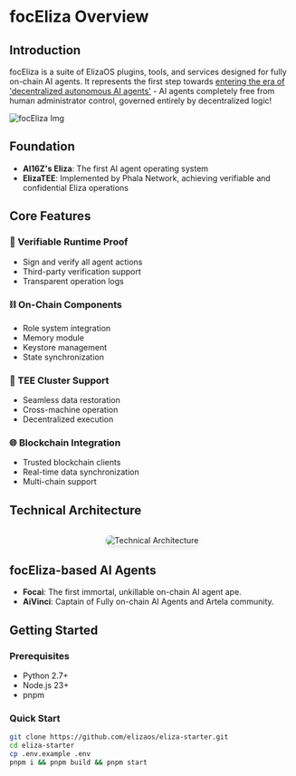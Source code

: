 # focEliza Overview

## Introduction

focEliza is a suite of ElizaOS plugins, tools, and services designed for fully on-chain AI agents. It represents the first step towards [entering the era of 'decentralized autonomous AI agents'](https://a16zcrypto.com/posts/article/big-ideas-crypto-2025/#section--2) - AI agents completely free from human administrator control, governed entirely by decentralized logic!

![focEliza Img](/img/focEliza.png)

## Foundation

- **AI16Z's Eliza**: The first AI agent operating system
- **ElizaTEE**: Implemented by Phala Network, achieving verifiable and confidential Eliza operations

## Core Features

### 🤖 Verifiable Runtime Proof
- Sign and verify all agent actions
- Third-party verification support
- Transparent operation logs

### ⛓️ On-Chain Components
- Role system integration
- Memory module
- Keystore management
- State synchronization

### 🔐 TEE Cluster Support
- Seamless data restoration
- Cross-machine operation
- Decentralized execution

### 🌐 Blockchain Integration
- Trusted blockchain clients
- Real-time data synchronization
- Multi-chain support

## Technical Architecture

<div class="architecture-diagram">
  <img src="/img/eliza_diagram.png" alt="Technical Architecture" />
</div>

## focEliza-based AI Agents

- **Focai**: The first immortal, unkillable on-chain AI agent ape.
- **AiVinci**: Captain of Fully on-chain AI Agents and Artela community.

## Getting Started

### Prerequisites
- Python 2.7+
- Node.js 23+
- pnpm

### Quick Start
```bash
git clone https://github.com/elizaos/eliza-starter.git
cd eliza-starter
cp .env.example .env
pnpm i && pnpm build && pnpm start
```

<style>
.architecture-diagram {
  margin: 2rem 0;
  text-align: center;
}

.architecture-diagram img {
  max-width: 100%;
  border-radius: 8px;
  box-shadow: 0 4px 8px rgba(0,0,0,0.1);
}
</style>